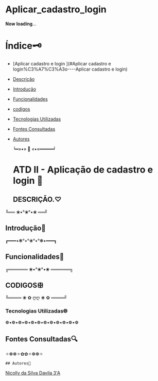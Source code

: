 # Aplicar_cadastro_login

𝐍𝐨𝐰 𝐥𝐨𝐚𝐝𝐢𝐧𝐠...

# Índice🗝️
   - [Aplicar cadastro e login ](#Aplicar cadastro e login%C3%A7%C3%A3o----Aplicar cadastro e login)  
   - [Descrição](#descri%C3%A7%C3%A3o)  
   - [Introdução](#introdu%C3%A7%C3%A3o)  
   - [Funcionalidades](#funcionalidades)
   - [codigos](#codigos)
   - [Tecnologias Utilizadas](#tecnologias-utilizadas)  
   - [Fontes Consultadas](#fontes-consultadas)  
   - [Autores](#autores)

     ┕━»•» 🌺 «•«━━━━━┙

     # ATD II - Aplicação de cadastro e login 🚀

     ## DESCRIÇÃO.♡


     
╚══ ❀•°❀°•❀ ══╝

## Introdução🌟




┏━━━•❃°•°❀°•°❃•━━━┓



## Funcionalidades🌺



 ╔══════ ❀•°❀°•❀ ══════╗


 ## CODIGOSꕥ



 
╚════ ❀ ✿ ღღ ❀ ✿ ════╝

### Tecnologias Utilizadas🌐



 ❁•❁•❁•❁•❁•❁•❁•❁•❁•❁•❁•❁


  ## Fontes Consultadas🔍


   ✧❁❁✧✿✿✧❁❁✧

    ## Autores💮
 [Nicolly da Silva Davila 3'A](https://github.com/NickSilvaDavila)
